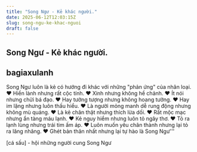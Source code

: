 ```yaml
---
title: "Song Ngư - Kẻ khác người."
date: 2025-06-12T12:03:15Z
slug: song-ngu-ke-khac-nguoi
draft: false
---
```


## Song Ngư - Kẻ khác người.

## bagiaxulanh

Song Ngư luôn là kẻ có hướng đi khác với những "phản ứng" của nhân loại.​ 
♥ Hiền lành nhưng rất cộc tính.​ 
♥ Xinh nhưng không hề chảnh.​ 
♥ Ít nói nhưng chửi bá đạo.​ 
♥ Hay tưởng tượng nhưng không hoang tưởng.​ 
♥ Hay im lặng nhưng luôn thấu hiểu.​ 
♥ Là người mỏng manh dễ rung động nhưng không mù quáng.​ 
♥ Là kẻ chân thật nhưng thích lừa dối.​ 
♥ Rất mộc mạc nhưng ẩn tàng máu lạnh.​ 
♥ Kẻ nguy hiểm nhưng luôn tỏ ngây thơ.​ 
♥ Tỏ ra lạnh lùng nhưng trái tim ấm áp.​ 
♥ Luôn muốn yêu chân thành nhưng lại tỏ ra lăng nhăng.​ 
♥ Ghét bản thân nhất nhưng lại tự hào là Song Ngư'''​ 
 
 
[cá sấu] - hội những người cung Song Ngư​